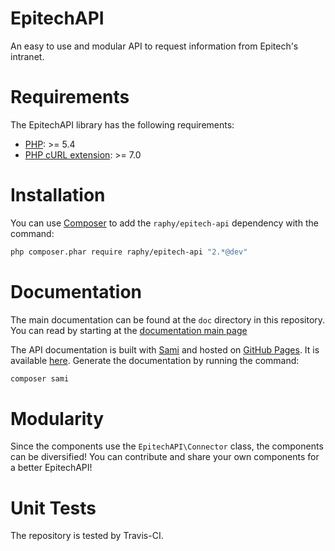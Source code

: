# EpitechAPI
An easy to use and modular API to request information from Epitech's intranet.

# Requirements
The EpitechAPI library has the following requirements:
* [PHP](http://www.php.net/): >= 5.4
* [PHP cURL extension](http://php.net/manual/fr/book.curl.php/): >= 7.0

# Installation
You can use [Composer](https://getcomposer.org/) to add the `raphy/epitech-api` dependency with the command:
``` sh
php composer.phar require raphy/epitech-api "2.*@dev"
```

# Documentation
The main documentation can be found at the `doc` directory in this repository.
You can read by starting at the [documentation main page](doc/index.md)

The API documentation is built with [Sami](https://github.com/FriendsOfPHP/Sami) and hosted on [GitHub Pages](https://pages.github.com/). It is available [here](http://raphy.github.io/epitech-api/master/).
Generate the documentation by running the command:
``` sh
composer sami
```

# Modularity
Since the components use the `EpitechAPI\Connector` class, the components can be diversified!
You can contribute and share your own components for a better EpitechAPI!

# Unit Tests
The repository is tested by Travis-CI.

